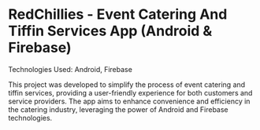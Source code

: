 # RedChillies - Event Catering And Tiffin Services App (Android & Firebase)

Technologies Used: Android, Firebase

This project was developed to simplify the process of event catering and tiffin services, providing a user-friendly experience for both customers and service providers. The app aims to enhance convenience and efficiency in the catering industry, leveraging the power of Android and Firebase technologies.
